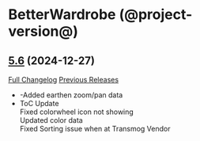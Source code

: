# BetterWardrobe (@project-version@)

## [5.6](https://github.com/SLOKnightfall/BetterWardrobe/tree/5.6) (2024-12-27)
[Full Changelog](https://github.com/SLOKnightfall/BetterWardrobe/compare/5.5...5.6) [Previous Releases](https://github.com/SLOKnightfall/BetterWardrobe/releases)

- -Added earthen zoom/pan data  
- ToC Update  
    Fixed colorwheel icon not showing  
    Updated color data  
    Fixed Sorting issue when at Transmog Vendor  
